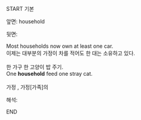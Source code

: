 START
기본

앞면:
household


뒷면:
<div><div><div>Most households now own at least one car.</div><div>이제는 대부분의 가정이 차를 적어도 한 대는 소유하고 있다.<br><br></div></div></div><div><div>한 가구 한 고양이 밥 주기.</div></div><div><div>One <strong>household</strong> feed one stray cat. <br><br>가정 , 가정[가족]의</div></div>


해석:

END